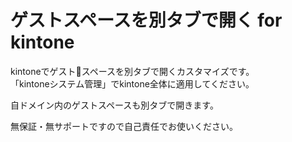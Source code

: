 # ゲストスペースを別タブで開く for kintone

kintoneでゲストスペースを別タブで開くカスタマイズです。  
「kintoneシステム管理」でkintone全体に適用してください。

自ドメイン内のゲストスペースも別タブで開きます。

無保証・無サポートですので自己責任でお使いください。
